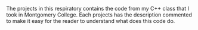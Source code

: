 The projects in this respiratory contains the code from my C++ class that I took in Montgomery College.
Each projects has the description commented to make it easy for the reader to understand what does this code do.
